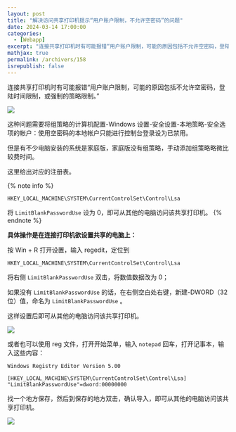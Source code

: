 ```yaml
---
layout: post
title: "解决访问共享打印机提示“用户账户限制，不允许空密码”的问题"
date: 2024-03-14 17:00:00
categories: 
  - [Webapp]
excerpt: "连接共享打印机时有可能报错“用户账户限制，可能的原因包括不允许空密码，登陆时间限制，或强制的策略限制。”这种问题需要将组策略的计算机配置-Windows 设置-安全设置-本地策略-安全选项的帐户：使用空密码的本地帐户只能进行控制台登录设为已禁用。但是有不少电脑安装的系统是家庭版，家庭版没有组策略，手动添加组策略略微比较费时间。这里给出对应的注册表及其具体操作。"
mathjax: true
permalink: /archivers/158
isrepublish: false
---
```


连接共享打印机时有可能报错“用户账户限制，可能的原因包括不允许空密码，登陆时间限制，或强制的策略限制。”

![](https://pic1.zhimg.com/80/v2-14b59bf35d5466808a863a1ec0e9e2d3_r.png)

这种问题需要将组策略的计算机配置-Windows 设置-安全设置-本地策略-安全选项的帐户：使用空密码的本地帐户只能进行控制台登录设为已禁用。

但是有不少电脑安装的系统是家庭版，家庭版没有组策略，手动添加组策略略微比较费时间。

这里给出对应的注册表。

{% note info %}
```
HKEY_LOCAL_MACHINE\SYSTEM\CurrentControlSet\Control\Lsa
```

将 ```LimitBlankPasswordUse``` 设为 0，即可从其他的电脑访问该共享打印机。
{% endnote %}

**具体操作是在连接打印机欲设置共享的电脑上：**

按 Win + R 打开设置，输入 regedit，定位到

```
HKEY_LOCAL_MACHINE\SYSTEM\CurrentControlSet\Control\Lsa
```

将右侧 ```LimitBlankPasswordUse``` 双击，将数值数据改为 0；

如果没有 ```LimitBlankPasswordUse``` 的话，在右侧空白处右键，新建-DWORD（32位）值，命名为 ```LimitBlankPasswordUse``` 。

这样设置后即可从其他的电脑访问该共享打印机。

![](https://picx.zhimg.com/80/v2-c377b884a9ecc0efc105d48621f58ee1_r.png)

或者也可以使用 reg 文件，打开开始菜单，输入 ```notepad``` 回车，打开记事本，输入这些内容：

```reg
Windows Registry Editor Version 5.00

[HKEY_LOCAL_MACHINE\SYSTEM\CurrentControlSet\Control\Lsa]
"LimitBlankPasswordUse"=dword:00000000
```

找一个地方保存，然后到保存的地方双击，确认导入，即可从其他的电脑访问该共享打印机。

![](https://picx.zhimg.com/80/v2-4a06136fd8c2a559ec1f466b4830507c_r.png)